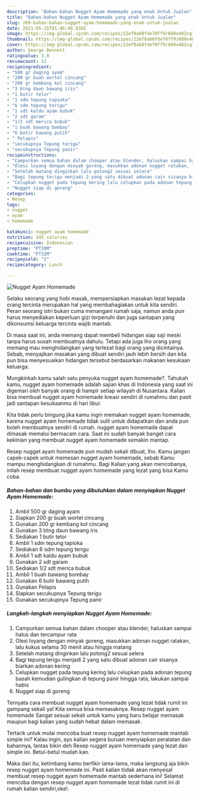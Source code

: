 ```yaml
---
description: "Bahan-bahan Nugget Ayam Homemade yang enak Untuk Jualan"
title: "Bahan-bahan Nugget Ayam Homemade yang enak Untuk Jualan"
slug: 269-bahan-bahan-nugget-ayam-homemade-yang-enak-untuk-jualan
date: 2021-05-15T01:46:40.838Z
image: https://img-global.cpcdn.com/recipes/22ef8ab8fde70ff9/680x482cq70/nugget-ayam-homemade-foto-resep-utama.jpg
thumbnail: https://img-global.cpcdn.com/recipes/22ef8ab8fde70ff9/680x482cq70/nugget-ayam-homemade-foto-resep-utama.jpg
cover: https://img-global.cpcdn.com/recipes/22ef8ab8fde70ff9/680x482cq70/nugget-ayam-homemade-foto-resep-utama.jpg
author: George Bennett
ratingvalue: 3.8
reviewcount: 12
recipeingredient:
- "500 gr daging ayam"
- "200 gr buah wortel cincang"
- "200 gr kembang kol cincang"
- "3 btng daun bawang iris"
- "1 butir telor"
- "1 sdm tepung tapioka"
- "6 sdm tepung terigu"
- "1 sdt kaldu ayam bubuk"
- "2 sdt garam"
- "1/2 sdt merica bubuk"
- "1 buah bawang bombay"
- "6 butir bawang putih"
- " Pelapis"
- "secukupnya Tepung terigu"
- "secukupnya Tepung panir"
recipeinstructions:
- "Campurkan semua bahan dalam chooper atau blender, haluskan sampai halus dan tercampur rata"
- "Olesi loyang dengan minyak goreng, masukkan adonan nugget ratakan, lalu kukus selama 30 menit atau hingga matang"
- "Setelah matang dinginkan lalu potong2 sesuai selera"
- "Bagi tepung terigu menjadi 2 yang satu dibuat adonan cair sisanya biarkan adonan kering"
- "Celupkan nugget pada tepung kering lalu celupkan pada adonan tepung basah kemudian gulingkan di tepung panir hingga rata, lakukan sampai habis"
- "Nugget siap di goreng"
categories:
- Resep
tags:
- nugget
- ayam
- homemade

katakunci: nugget ayam homemade 
nutrition: 245 calories
recipecuisine: Indonesian
preptime: "PT30M"
cooktime: "PT32M"
recipeyield: "2"
recipecategory: Lunch

---
```



![Nugget Ayam Homemade](https://img-global.cpcdn.com/recipes/22ef8ab8fde70ff9/680x482cq70/nugget-ayam-homemade-foto-resep-utama.jpg)

Selaku seorang yang hobi masak, mempersiapkan masakan lezat kepada orang tercinta merupakan hal yang membahagiakan untuk kita sendiri. Peran seorang istri bukan cuma menangani rumah saja, namun anda pun harus menyediakan keperluan gizi terpenuhi dan juga santapan yang dikonsumsi keluarga tercinta wajib mantab.

Di masa  saat ini, anda memang dapat membeli hidangan siap saji meski tanpa harus susah membuatnya dahulu. Tetapi ada juga lho orang yang memang mau menghidangkan yang terlezat bagi orang yang dicintainya. Sebab, menyajikan masakan yang dibuat sendiri jauh lebih bersih dan kita pun bisa menyesuaikan hidangan tersebut berdasarkan makanan kesukaan keluarga. 



Mungkinkah kamu salah satu penyuka nugget ayam homemade?. Tahukah kamu, nugget ayam homemade adalah sajian khas di Indonesia yang saat ini digemari oleh banyak orang di hampir setiap wilayah di Nusantara. Kalian bisa membuat nugget ayam homemade kreasi sendiri di rumahmu dan pasti jadi santapan kesukaanmu di hari libur.

Kita tidak perlu bingung jika kamu ingin memakan nugget ayam homemade, karena nugget ayam homemade tidak sulit untuk didapatkan dan anda pun boleh membuatnya sendiri di rumah. nugget ayam homemade dapat dimasak memalui bermacam cara. Saat ini sudah banyak banget cara kekinian yang membuat nugget ayam homemade semakin mantap.

Resep nugget ayam homemade pun mudah sekali dibuat, lho. Kamu jangan capek-capek untuk memesan nugget ayam homemade, sebab Kamu mampu menghidangkan di rumahmu. Bagi Kalian yang akan mencobanya, inilah resep membuat nugget ayam homemade yang lezat yang bisa Kamu coba.

<!--inarticleads1-->

##### Bahan-bahan dan bumbu yang dibutuhkan dalam menyiapkan Nugget Ayam Homemade:

1. Ambil 500 gr daging ayam
1. Siapkan 200 gr buah wortel cincang
1. Gunakan 200 gr kembang kol cincang
1. Gunakan 3 btng daun bawang iris
1. Sediakan 1 butir telor
1. Ambil 1 sdm tepung tapioka
1. Sediakan 6 sdm tepung terigu
1. Ambil 1 sdt kaldu ayam bubuk
1. Gunakan 2 sdt garam
1. Sediakan 1/2 sdt merica bubuk
1. Ambil 1 buah bawang bombay
1. Gunakan 6 butir bawang putih
1. Gunakan  Pelapis
1. Siapkan secukupnya Tepung terigu
1. Gunakan secukupnya Tepung panir




<!--inarticleads2-->

##### Langkah-langkah menyiapkan Nugget Ayam Homemade:

1. Campurkan semua bahan dalam chooper atau blender, haluskan sampai halus dan tercampur rata
1. Olesi loyang dengan minyak goreng, masukkan adonan nugget ratakan, lalu kukus selama 30 menit atau hingga matang
1. Setelah matang dinginkan lalu potong2 sesuai selera
1. Bagi tepung terigu menjadi 2 yang satu dibuat adonan cair sisanya biarkan adonan kering
1. Celupkan nugget pada tepung kering lalu celupkan pada adonan tepung basah kemudian gulingkan di tepung panir hingga rata, lakukan sampai habis
1. Nugget siap di goreng




Ternyata cara membuat nugget ayam homemade yang lezat tidak rumit ini gampang sekali ya! Kita semua bisa memasaknya. Resep nugget ayam homemade Sangat sesuai sekali untuk kamu yang baru belajar memasak maupun bagi kalian yang sudah hebat dalam memasak.

Tertarik untuk mulai mencoba buat resep nugget ayam homemade mantab simple ini? Kalau ingin, ayo kalian segera buruan menyiapkan peralatan dan bahannya, lantas bikin deh Resep nugget ayam homemade yang lezat dan simple ini. Betul-betul mudah kan. 

Maka dari itu, ketimbang kamu berfikir lama-lama, maka langsung aja bikin resep nugget ayam homemade ini. Pasti kalian tiidak akan menyesal membuat resep nugget ayam homemade mantab sederhana ini! Selamat mencoba dengan resep nugget ayam homemade lezat tidak rumit ini di rumah kalian sendiri,oke!.

